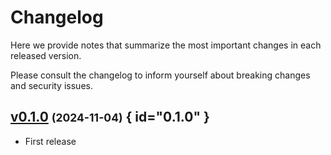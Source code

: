 # Changelog

Here we provide notes that summarize the most important changes in each released version.

Please consult the changelog to inform yourself about breaking changes and security issues.

## [v0.1.0](https://github.com/maximiliani/nmr_FAIR-DOs/tree/v0.1.0) <small>(2024-11-04)</small> { id="0.1.0" }

* First release

